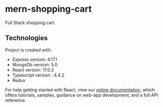 # mern-shopping-cart 

Full Stack shopping cart.

## Technologies
Project is created with:
* Express version: 4.17.1
* MongoDb version: 5.0
* React version:  17.0.2
* Typescript version : 4.4.2
* Redux

For help getting started with React, view our
[online documentation](https://reactjs.org/), which offers tutorials,
samples, guidance on web-app development, and a full API reference.
